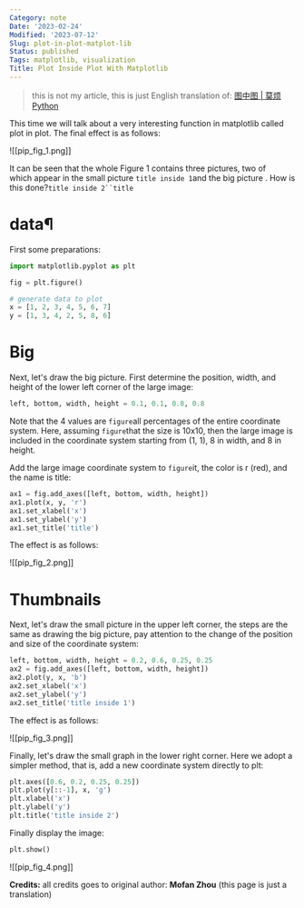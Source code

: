 ```yaml
---
Category: note
Date: '2023-02-24'
Modified: '2023-07-12'
Slug: plot-in-plot-matplot-lib
Status: published
Tags: matplotlib, visualization
Title: Plot Inside Plot With Matplotlib
---
```


> this is not my article, this is just English translation of: [图中图 | 莫烦Python](https://mofanpy.com/tutorials/data-manipulation/plt/plot-in-plot/)

This time we will talk about a very interesting function in matplotlib called plot in plot. The final effect is as follows:

![[pip_fig_1.png]]

It can be seen that the whole Figure 1 contains three pictures, two of which appear in the small picture `title inside 1`and the big picture . How is this done?`title inside 2``title`

# data¶

First some preparations:

```python
import matplotlib.pyplot as plt

fig = plt.figure()

# generate data to plot
x = [1, 2, 3, 4, 5, 6, 7]
y = [1, 3, 4, 2, 5, 8, 6]
```

# Big

Next, let's draw the big picture. First determine the position, width, and height of the lower left corner of the large image:
```python
left, bottom, width, height = 0.1, 0.1, 0.8, 0.8
```

Note that the 4 values ​​are `figure`all percentages of the entire coordinate system. Here, assuming `figure`that the size is 10x10, then the large image is included in the coordinate system starting from (1, 1), 8 in width, and 8 in height.

Add the large image coordinate system to `figure`it, the color is r (red), and the name is title:

```python
ax1 = fig.add_axes([left, bottom, width, height])
ax1.plot(x, y, 'r')
ax1.set_xlabel('x')
ax1.set_ylabel('y')
ax1.set_title('title')
```

The effect is as follows:

![[pip_fig_2.png]]

# Thumbnails

Next, let's draw the small picture in the upper left corner, the steps are the same as drawing the big picture, pay attention to the change of the position and size of the coordinate system:

```python
left, bottom, width, height = 0.2, 0.6, 0.25, 0.25
ax2 = fig.add_axes([left, bottom, width, height])
ax2.plot(y, x, 'b')
ax2.set_xlabel('x')
ax2.set_ylabel('y')
ax2.set_title('title inside 1')
```

The effect is as follows:

![[pip_fig_3.png]]

Finally, let's draw the small graph in the lower right corner. Here we adopt a simpler method, that is, add a new coordinate system directly to plt:

```python
plt.axes([0.6, 0.2, 0.25, 0.25])
plt.plot(y[::-1], x, 'g')
plt.xlabel('x')
plt.ylabel('y')
plt.title('title inside 2')
```

Finally display the image:
```python
plt.show()
```
​![[pip_fig_4.png]]

**Credits:**
all credits goes to original author: **Mofan Zhou** (this page is just a translation)